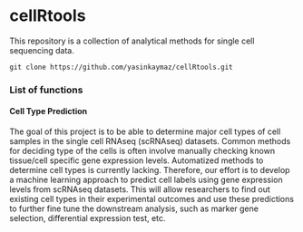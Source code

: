 # cellRtools
This repository is a collection of analytical methods for single cell sequencing data.


```{bash}
git clone https://github.com/yasinkaymaz/cellRtools.git
```

### List of functions

#### Cell Type Prediction

The goal of this project is to be able to determine major cell types of cell samples in the single cell RNAseq (scRNAseq) datasets. Common methods for deciding type of the cells is often involve manually checking known tissue/cell specific gene expression levels. Automatized methods to determine cell types is currently lacking. Therefore, our effort is to develop a machine learning approach to predict cell labels using gene expression levels from scRNAseq datasets. This will allow researchers to find out existing cell types in their experimental outcomes and use these predictions to further fine tune the downstream analysis, such as marker gene selection, differential expression test, etc.


 
